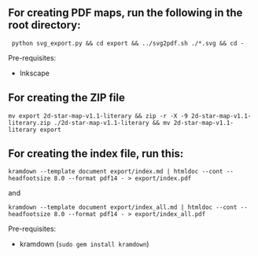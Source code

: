 ## For creating PDF maps, run the following in the root directory:

     python svg_export.py && cd export && ../svg2pdf.sh ./*.svg && cd -
     
Pre-requisites:

* Inkscape

## For creating the ZIP file

    mv export 2d-star-map-v1.1-literary && zip -r -X -9 2d-star-map-v1.1-literary.zip ./2d-star-map-v1.1-literary && mv 2d-star-map-v1.1-literary export


## For creating the index file, run this:

    kramdown --template document export/index.md | htmldoc --cont --headfootsize 8.0 --format pdf14 - > export/index.pdf
    
and

    kramdown --template document export/index_all.md | htmldoc --cont --headfootsize 8.0 --format pdf14 - > export/index_all.pdf

Pre-requisites:

* kramdown (`sudo gem install kramdown`)